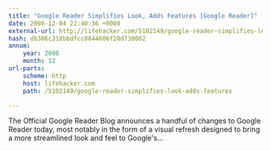 ```yaml
---
title: "Google Reader Simplifies Look, Adds Features [Google Reader]"
date: 2008-12-04 22:40:36 +0000
external-url: http://lifehacker.com/5102149/google-reader-simplifies-look-adds-features
hash: d6306c218bbdfcc8844686f20d730082
annum:
    year: 2008
    month: 12
url-parts:
    scheme: http
    host: lifehacker.com
    path: /5102149/google-reader-simplifies-look-adds-features

---
```


The Official Google Reader Blog announces a handful of changes to Google Reader today, most notably in the form of a visual refresh designed to bring a more streamlined look and feel to Google's...
